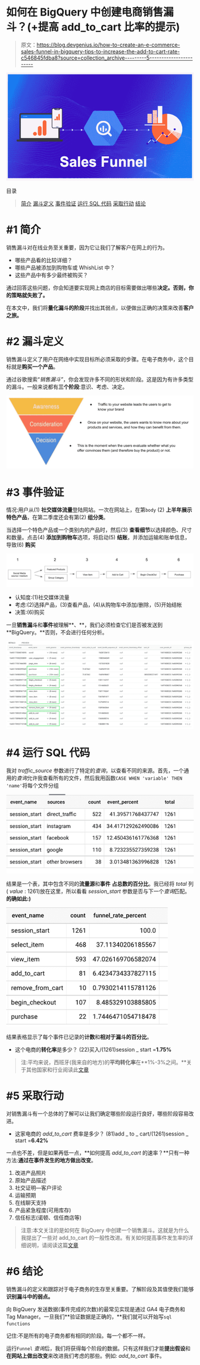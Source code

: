 # 如何在 BigQuery 中创建电商销售漏斗？(+提高 add_to_cart 比率的提示)

> 原文：<https://blog.devgenius.io/how-to-create-an-e-commerce-sales-funnel-in-bigquery-tips-to-increase-the-add-to-cart-rate-c546845fdba8?source=collection_archive---------5----------------------->

![](img/bab46c05448f087faedef1fd9207dc4b.png)

目录

> [简介](#7da1)
> [漏斗定义](#1517)
> [事件验证](#433a)
> [运行 SQL 代码](#9b3b)
> [采取行动](#b5d0)
> [结论](#1ba5)

# #1 简介

销售漏斗对在线业务至关重要，因为它让我们了解客户在网上的行为。

*   哪些产品看的比较详细？
*   哪些产品被添加到购物车或 WhishList 中？
*   这些产品中有多少最终被购买？

通过回答这些问题，你会知道要实现网上商店的目标需要做出哪些**决定。否则，你的策略就失败了。**

在本文中，我们将**量化漏斗的阶段**并找出其弱点，以便做出正确的决策来改善**客户之旅。**

# #2 漏斗定义

销售漏斗定义了用户在网络中实现目标所必须采取的步骤。在电子商务中，这个目标就是**购买一个产品**。

通过谷歌搜索“*销售漏斗”*，你会发现许多不同的形状和阶段。这是因为有许多类型的漏斗。一般来说都有**三个阶段**:意识、考虑、决定。

![](img/b6ca2210e49cbac17bf3e871a4aacf04.png)

# #3 事件验证

情况:用户从(1) **社交媒体流量**登陆网站。一次在网站上，在第`body` (2) **上半年展示特色产品**，在第二季度还会有第(2) **组分类**。

当选择一个特色产品或一个类别内的产品时，然后(3) **查看细节**以选择颜色、尺寸和数量。点击(4) **添加到购物车**选项，将启动(5) **结账**，并添加运输和账单信息，导致(6) **购买**

![](img/90fbca911e06cc1c149d04e860f60f7b.png)

*   认知度:(1)社交媒体流量
*   考虑:(2)选择产品，(3)查看产品，(4)从购物车中添加/删除，(5)开始结帐
*   决策:(6)购买

一旦**销售漏斗**和**事件**被理解**、**，我们必须检查它们是否被发送到 **BigQuery。**否则，不会进行任何分析。

![](img/8167f3ddab193b76af67a45871b0ee11.png)

# #4 运行 SQL 代码

我对 *traffic_source* 参数进行了特定的*查询*，以查看不同的来源。首先，一个通用的*查询*允许我查看所有的文件，然后我用函数`CASE WHEN 'variable' THEN 'name'`将每个文件分组

![](img/11507fdf174a61ecec88f9bd033cb5a6.png)

结果是一个表，其中包含不同的**流量源**和**事件** **占总数的百分比**。我已经将 *total* 列( *value* : 1261)放在这里，所以看看 *session_start* 参数是否与下一个*查询*匹配。**的确如此:)**

![](img/d629b1253ea3d9832f64ba651d0ce9dd.png)

结果表格显示了每个事件已记录的**计数**和**相对于漏斗的百分比**。

*   这个电商的**转化率**是多少？
    (22)买入/(1261)session _ start =**1.75%**

> 注:平均来说，西班牙(我来自的地方)的**平均转化率**在**1%-3%之间。**关于其他国家和行业阅读此[文章](https://www.growcode.com/blog/ecommerce-conversion-rate/)

# #5 采取行动

对销售漏斗有一个总体的了解可以让我们确定哪些阶段运行良好，哪些阶段容易改进。

*   这家电商的 *add_to_cart* 费率是多少？
    (81)add _ to _ cart/(1261)session _ start =**6.42%**

一点也不差，但是如果再低一点，**如何提高 *add_to_cart* 的速率？**只有一种方法:**通过在事件发生的地方做出改变**。

1.  改进产品照片
2.  原始产品描述
3.  社交证明—客户评论
4.  运输预期
5.  在线聊天支持
6.  产品紧急程度(可用库存)
7.  信任标志(诺顿、信任商店等)

> 注意:本文关注的是如何在 BigQuery 中创建一个销售漏斗。这就是为什么我提出了一些对 add_to_cart 的一般性改进。有关如何提高事件发生率的详细说明，请阅读这篇[文章](https://blog.littledata.io/2018/12/18/how-to-increase-add-to-cart-rate-on-your-ecommerce-store/)

# #6 结论

销售漏斗的定义和跟踪对于电子商务的生存至关重要。了解阶段及其值使我们能够**识别漏斗中的弱点。**

向 BigQuery 发送数据(事件完成的次数)的最常见实现是通过 GA4 电子商务和 Tag Manager。一旦我们**验证数据是正确的，**我们就可以开始写`sql functions`

记住:不是所有的电子商务都有相同的阶段。每一个都不一样。

运行`Funnel` *查询*后，我们将获得每个阶段的数据。只有这样我们才能**提出假设**和**在网站上做出改变**来改进我们考虑的那些。例如: *add_to_cart* 事件。